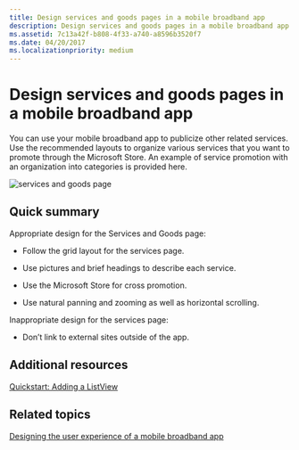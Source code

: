 ```yaml
---
title: Design services and goods pages in a mobile broadband app
description: Design services and goods pages in a mobile broadband app
ms.assetid: 7c13a42f-b808-4f33-a740-a8596b3520f7
ms.date: 04/20/2017
ms.localizationpriority: medium
---
```


# Design services and goods pages in a mobile broadband app


You can use your mobile broadband app to publicize other related services. Use the recommended layouts to organize various services that you want to promote through the Microsoft Store. An example of service promotion with an organization into categories is provided here.

![services and goods page](images/mb-fig1-services-and-goods-page.png)

## <span id="Quick_summary"></span><span id="quick_summary"></span><span id="QUICK_SUMMARY"></span>Quick summary


Appropriate design for the Services and Goods page:

-   Follow the grid layout for the services page.

-   Use pictures and brief headings to describe each service.

-   Use the Microsoft Store for cross promotion.

-   Use natural panning and zooming as well as horizontal scrolling.

Inappropriate design for the services page:

-   Don’t link to external sites outside of the app.

## <span id="Additional_resources"></span><span id="additional_resources"></span><span id="ADDITIONAL_RESOURCES"></span>Additional resources


[Quickstart: Adding a ListView](https://msdn.microsoft.com/library/windows/apps/hh465496)

## <span id="related_topics"></span>Related topics


[Designing the user experience of a mobile broadband app](designing-the-user-experience-of-a-mobile-broadband-app.md)

 

 






